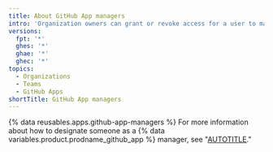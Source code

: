 ```yaml
---
title: About GitHub App managers
intro: 'Organization owners can grant or revoke access for a user to manage some or all of the {% data variables.product.prodname_github_app %} registrations owned by the organization.'
versions:
  fpt: '*'
  ghes: '*'
  ghae: '*'
  ghec: '*'
topics:
  - Organizations
  - Teams
  - GitHub Apps
shortTitle: GitHub App managers
---
```


{% data reusables.apps.github-app-managers %} For more information about how to designate someone as a {% data variables.product.prodname_github_app %} manager, see "[AUTOTITLE](/organizations/managing-programmatic-access-to-your-organization/adding-and-removing-github-app-managers-in-your-organization)."
